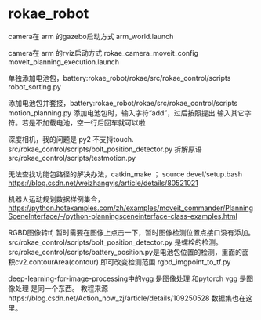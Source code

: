 # rokae_robot

camera在 arm 的gazebo启动方式
arm_world.launch

camera在 arm 的rviz启动方式
rokae_camera_moveit_config    moveit_planning_execution.launch

单独添加电池包，battery:rokae_robot/rokae/src/rokae_control/scripts
robot_sorting.py


添加电池包并套接，battery:rokae_robot/rokae/src/rokae_control/scripts
motion_planning.py   添加电池包时，输入字符“add”，过后按照提出 输入其它字符。若是不加载电池，空一行后回车就可以啦

深度相机，我的问题是 py2  不支持touch.
src/rokae_control/scripts/bolt_position_detector.py
拆解原语
src/rokae_control/scripts/testmotion.py


无法查找功能包路径的解决办法，catkin_make ； source devel/setup.bash
https://blog.csdn.net/weizhangyjs/article/details/80521021

机器人运动规划数据样例集合，
https://python.hotexamples.com/zh/examples/moveit_commander/PlanningSceneInterface/-/python-planningsceneinterface-class-examples.html



RGBD图像转tf, 暂时需要在图像上点击一下，暂时图像检测位置点接口没有添加。src/rokae_control/scripts/bolt_position_detector.py 是螺栓的检测。src/rokae_control/scripts/battery_position.py是电池包位置的检测，里面的面积cv2.contourArea(contour) 即可改变检测范围
rgbd_imgpoint_to_tf.py


deep-learning-for-image-processing中的vgg 是图像处理 和pytorch vgg     是图像处理 是同一个东西。 教程来源https://blog.csdn.net/Action_now_zj/article/details/109250528  数据集也在这里。
